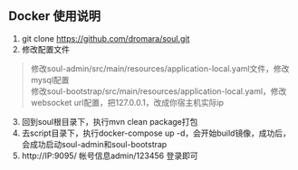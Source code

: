 ## Docker 使用说明
1. git clone https://github.com/dromara/soul.git
2. 修改配置文件
> 修改soul-admin/src/main/resources/application-local.yaml文件，修改mysql配置  
修改soul-bootstrap/src/main/resources/application-local.yaml，修改websocket url配置，把127.0.0.1，改成你宿主机实际ip
3. 回到soul根目录下，执行mvn clean package打包
4. 去script目录下，执行docker-compose up -d，会开始build镜像，成功后，会成功启动soul-admin和soul-bootstrap
5. http://IP:9095/    帐号信息admin/123456 登录即可
    
